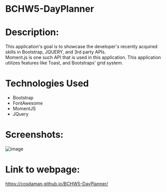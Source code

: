 # BCHW5-DayPlanner  

# Description:  
This application's goal is to showcase the developer's recently acquired skills in Bootstrap, JQUERY, and 3rd party APIs.  
Moment.js is one such API that is used in this application. This application utilizes features like Toast, and Bootstraps' grid system.

# Technologies Used
- Bootstrap
- FontAwesome
- MomentJS
- JQuery

# Screenshots:  
![image](https://user-images.githubusercontent.com/3162991/137196650-13721e26-9c5a-4a7b-b15d-b88f39a52b28.png)


# Link to webpage:  
https://cosdaman.github.io/BCHW5-DayPlanner/
